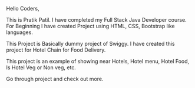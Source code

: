 Hello Coders,

This is Pratik Patil. I have completed my Full Stack Java Developer course. For Beginning I have created Project using HTML, CSS, Bootstrap like languages.

This Project is Basically dummy project of Swiggy. I have created this project for Hotel Chain for Food Delivery.

This project is an example of showing near Hotels, Hotel menu, Hotel Food, Is Hotel Veg or Non veg, etc.

Go through project and check out more.
